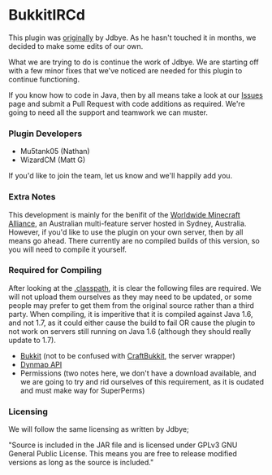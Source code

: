 BukkitIRCd
=============

This plugin was [originally](http://dev.bukkit.org/server-mods/bukkitircd) by Jdbye. As he hasn't touched it in months, we decided to make some edits of our own.

What we are trying to do is continue the work of Jdbye. We are starting off with a few minor fixes that we've noticed are needed for this plugin to continue functioning.

If you know how to code in Java, then by all means take a look at our [Issues](https://github.com/nathanblaney/BukkitIRCd/issues) page and submit a Pull Request with code additions as required. We're going to need all the support and teamwork we can muster.

### Plugin Developers

* Mu5tank05 (Nathan)
* WizardCM (Matt G)

If you'd like to join the team, let us know and we'll happily add you.

### Extra Notes

This development is mainly for the benifit of the [Worldwide Minecraft Alliance](http://wma.im), an Australian multi-feature server hosted in Sydney, Australia. However, if you'd like to use the plugin on your own server, then by all means go ahead. There currently are no compiled builds of this version, so you will need to compile it yourself.

### Required for Compiling

After looking at the [.classpath](https://github.com/nathanblaney/BukkitIRCd/blob/master/.classpath), it is clear the following files are required. We will not upload them ourselves as they may need to be updated, or some people may prefer to get them from the original source rather than a third party. When compiling, it is imperitive that it is compiled against Java 1.6, and not 1.7, as it could either cause the build to fail OR cause the plugin to not work on servers still running on Java 1.6 (although they should really update to 1.7).

* [Bukkit](http://dl.bukkit.org/downloads/bukkit/) (not to be confused with [CraftBukkit](http://dl.bukkit.org/downloads/craftbukkit/), the server wrapper)
* [Dynmap API](http://dev.bukkit.org/server-mods/dynmap/files/82-dynmap-api-v1-1/)
* Permissions (two notes here, we don't have a download available, and we are going to try and rid ourselves of this requirement, as it is oudated and must make way for SuperPerms)
 
### Licensing

We will follow the same licensing as written by Jdbye;

"Source is included in the JAR file and is licensed under GPLv3 GNU General Public License. This means you are free to release modified versions as long as the source is included."